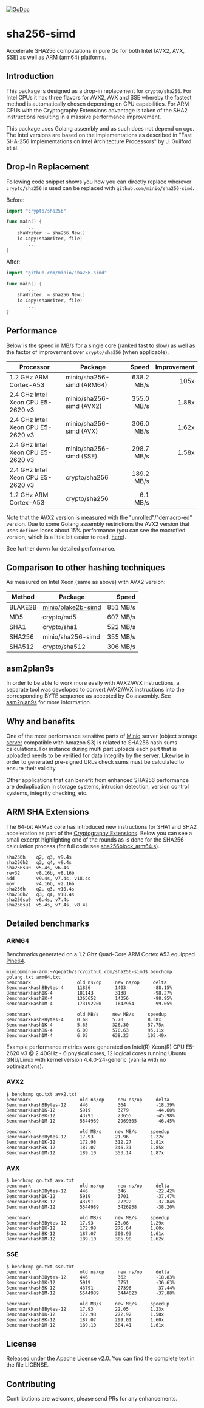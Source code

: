 [![GoDoc](https://godoc.org/github.com/AidosKuneen/sha256-simd?status.svg)](https://godoc.org/github.com/AidosKuneen/sha256-simd)

# sha256-simd

Accelerate SHA256 computations in pure Go for both Intel (AVX2, AVX, SSE) as well as ARM (arm64) platforms.

## Introduction

This package is designed as a drop-in replacement for `crypto/sha256`. For Intel CPUs it has three flavors for AVX2, AVX and SSE whereby the fastest method is automatically chosen depending on CPU capabilities. For ARM CPUs with the Cryptography Extensions advantage is taken of the SHA2 instructions resulting in a massive performance improvement.

This package uses Golang assembly and as such does not depend on cgo. The Intel versions are based on the implementations as described in "Fast SHA-256 Implementations on Intel Architecture Processors" by J. Guilford et al.

## Drop-In Replacement

Following code snippet shows you how you can directly replace wherever `crypto/sha256` is used can be replaced with `github.com/minio/sha256-simd`.

Before:
```go
import "crypto/sha256"

func main() {
        ...
	shaWriter := sha256.New()
	io.Copy(shaWriter, file)
        ...
}
```

After:
```go
import "github.com/minio/sha256-simd"

func main() {
        ...
	shaWriter := sha256.New()
	io.Copy(shaWriter, file)
        ...
}
```

## Performance

Below is the speed in MB/s for a single core (ranked fast to slow) as well as the factor of improvement over `crypto/sha256` (when applicable).

| Processor                         | Package                   |       Speed | Improvement |
| --------------------------------- | ------------------------- | -----------:| -----------:|
| 1.2 GHz ARM Cortex-A53            | minio/sha256-simd (ARM64) |  638.2 MB/s |        105x |
| 2.4 GHz Intel Xeon CPU E5-2620 v3 | minio/sha256-simd (AVX2)  |  355.0 MB/s |       1.88x |
| 2.4 GHz Intel Xeon CPU E5-2620 v3 | minio/sha256-simd (AVX)   |  306.0 MB/s |       1.62x |
| 2.4 GHz Intel Xeon CPU E5-2620 v3 | minio/sha256-simd (SSE)   |  298.7 MB/s |       1.58x |
| 2.4 GHz Intel Xeon CPU E5-2620 v3 | crypto/sha256             |  189.2 MB/s |             |
| 1.2 GHz ARM Cortex-A53            | crypto/sha256             |    6.1 MB/s |             |

Note that the AVX2 version is measured with the "unrolled"/"demacro-ed" version. Due to some Golang assembly restrictions the AVX2 version that uses `defines` loses about 15% performance (you can see the macrofied version, which is a little bit easier to read, [here](https://github.com/minio/sha256-simd/blob/e1b0a493b71bb31e3f1bf82d3b8cbd0d6960dfa6/sha256blockAvx2_amd64.s)).
 
 See further down for detailed performance.
 
## Comparison to other hashing techniques

As measured on Intel Xeon (same as above) with AVX2 version:

| Method  | Package            |    Speed |
| ------- | -------------------| --------:|
| BLAKE2B | [minio/blake2b-simd](https://github.com/minio/blake2b-simd) | 851 MB/s |
| MD5     | crypto/md5         | 607 MB/s |
| SHA1    | crypto/sha1        | 522 MB/s |
| SHA256  | minio/sha256-simd  | 355 MB/s |
| SHA512  | crypto/sha512      | 306 MB/s |

asm2plan9s
----------

In order to be able to work more easily with AVX2/AVX instructions, a separate tool was developed to convert AVX2/AVX instructions into the corresponding BYTE sequence as accepted by Go assembly. See [asm2plan9s](https://github.com/minio/asm2plan9s) for more information.

Why and benefits
----------------

One of the most performance sensitive parts of [Minio](https://minio.io) server (object storage [server](https://github.com/minio/minio) compatible with Amazon S3) is related to SHA256 hash sums calculations. For instance during multi part uploads each part that is uploaded needs to be verified for data integrity by the server. Likewise in order to generated pre-signed URLs check sums must be calculated to ensure their validity.

Other applications that can benefit from enhanced SHA256 performance are deduplication in storage systems, intrusion detection, version control systems, integrity checking, etc.

ARM SHA Extensions
------------------

The 64-bit ARMv8 core has introduced new instructions for SHA1 and SHA2 acceleration as part of the [Cryptography Extensions](http://infocenter.arm.com/help/index.jsp?topic=/com.arm.doc.ddi0501f/CHDFJBCJ.html). Below you can see a small excerpt highlighting one of the rounds as is done for the SHA256 calculation process (for full code see [sha256block_arm64.s](https://github.com/minio/sha256-simd/blob/master/sha256block_arm64.s)).
 
 ```
 sha256h    q2, q3, v9.4s
 sha256h2   q3, q4, v9.4s
 sha256su0  v5.4s, v6.4s
 rev32      v8.16b, v8.16b
 add        v9.4s, v7.4s, v18.4s
 mov        v4.16b, v2.16b
 sha256h    q2, q3, v10.4s
 sha256h2   q3, q4, v10.4s
 sha256su0  v6.4s, v7.4s
 sha256su1  v5.4s, v7.4s, v8.4s
 ```

Detailed benchmarks
-------------------

### ARM64

Benchmarks generated on a 1.2 Ghz Quad-Core ARM Cortex A53 equipped [Pine64](https://www.pine64.com/). 

```
minio@minio-arm:~/gopath/src/github.com/sha256-simd$ benchcmp golang.txt arm64.txt 
benchmark                 old ns/op     new ns/op     delta
BenchmarkHash8Bytes-4     11836         1403          -88.15%
BenchmarkHash1K-4         181143        3138          -98.27%
BenchmarkHash8K-4         1365652       14356         -98.95%
BenchmarkHash1M-4         173192200     1642954       -99.05%

benchmark                 old MB/s     new MB/s     speedup
BenchmarkHash8Bytes-4     0.68         5.70         8.38x
BenchmarkHash1K-4         5.65         326.30       57.75x
BenchmarkHash8K-4         6.00         570.63       95.11x
BenchmarkHash1M-4         6.05         638.23       105.49x
```

Example performance metrics were generated on  Intel(R) Xeon(R) CPU E5-2620 v3 @ 2.40GHz - 6 physical cores, 12 logical cores running Ubuntu GNU/Linux with kernel version 4.4.0-24-generic (vanilla with no optimizations).

### AVX2

```
$ benchcmp go.txt avx2.txt
benchmark                  old ns/op     new ns/op     delta
BenchmarkHash8Bytes-12     446           364           -18.39%
BenchmarkHash1K-12         5919          3279          -44.60%
BenchmarkHash8K-12         43791         23655         -45.98%
BenchmarkHash1M-12         5544989       2969305       -46.45%

benchmark                  old MB/s     new MB/s     speedup
BenchmarkHash8Bytes-12     17.93        21.96        1.22x
BenchmarkHash1K-12         172.98       312.27       1.81x
BenchmarkHash8K-12         187.07       346.31       1.85x
BenchmarkHash1M-12         189.10       353.14       1.87x
```

### AVX

```
$ benchcmp go.txt avx.txt 
benchmark                  old ns/op     new ns/op     delta
BenchmarkHash8Bytes-12     446           346           -22.42%
BenchmarkHash1K-12         5919          3701          -37.47%
BenchmarkHash8K-12         43791         27222         -37.84%
BenchmarkHash1M-12         5544989       3426938       -38.20%

benchmark                  old MB/s     new MB/s     speedup
BenchmarkHash8Bytes-12     17.93        23.06        1.29x
BenchmarkHash1K-12         172.98       276.64       1.60x
BenchmarkHash8K-12         187.07       300.93       1.61x
BenchmarkHash1M-12         189.10       305.98       1.62x
```

### SSE

```
$ benchcmp go.txt sse.txt 
benchmark                  old ns/op     new ns/op     delta
BenchmarkHash8Bytes-12     446           362           -18.83%
BenchmarkHash1K-12         5919          3751          -36.63%
BenchmarkHash8K-12         43791         27396         -37.44%
BenchmarkHash1M-12         5544989       3444623       -37.88%

benchmark                  old MB/s     new MB/s     speedup
BenchmarkHash8Bytes-12     17.93        22.05        1.23x
BenchmarkHash1K-12         172.98       272.92       1.58x
BenchmarkHash8K-12         187.07       299.01       1.60x
BenchmarkHash1M-12         189.10       304.41       1.61x
```

License
-------

Released under the Apache License v2.0. You can find the complete text in the file LICENSE.

Contributing
------------

Contributions are welcome, please send PRs for any enhancements.
